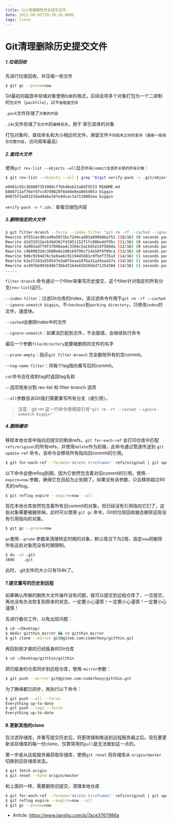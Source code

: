 ```yaml
---
title: Git清理删除历史提交文件
date: 2021-08-01T19:39:26.000Z
tags: linux
---
```


# Git清理删除历史提交文件

##### 1.垃圾回收

先进行垃圾回收，并压缩一些文件

```bash
$ git gc --prune=now
```

Git最初向磁盘中存储对象使用`松散`的格式，后续会将多个对象打包为一个二进制的`包文件`（`packfile`），以`节省磁盘空间`

`.pack`文件存储了`对象的内容`

`.idx`文件存储了`包文件`的`偏移信息`，用于`索引具体的对象

打包对象时，查找命名和大小相近的文件，保留文件`不同版本之间的差异`（`最新一版保存完整内容`，访问频率最高）

##### 2.查找大文件
<!-- more -->

使用`git rev-list --objects —all`显示`所有commit及其所关联的所有对象`：

```bash
$ git rev-list --objects --all | grep "$(git verify-pack -v .git/objects/pack/*.idx | sort -k 3 -n | tail -3 | awk '{print$1}')"

e9461c55c3b8807351909cf7bb46eb22a8df5533 README.md
b866711af76e7d7cc87d9828f8ddde8ea865d053 bigqin
8d675f2ad83219ad4ebe34fe4dcac3a7139002ea bigqin
```

`verify-pack -v *.idx`：查看压缩包内容

##### 3.删除指定的大文件

```bash
$ git filter-branch --force --index-filter "git rm -rf --cached --ignore-unmatch bigqin" --prune-empty --tag-name-filter cat -- --all
Rewrite bf551acd0ca40a5671bcf2d4cad83a999b8baf52 (10/16) (0 seconds passed, remaining 0 predicted)    rm 'bigqin'
Rewrite d1d31551ecb36d362fd1051152f1fc886e4df95c (11/16) (0 seconds passed, remaining 0 predicted)    rm 'bigqin'
Rewrite da902adff9f3f890aa4c3304c5ac6d1e14f589da (12/16) (0 seconds passed, remaining 0 predicted)    rm 'bigqin'
Rewrite c96090316c3600e6e190cb9f99cf14a58f6f09ca (13/16) (0 seconds passed, remaining 0 predicted)    rm 'bigqin'
Rewrite 9d6c9194d76c5e0aa6c9119445681c9fbdf735a3 (14/16) (1 seconds passed, remaining 0 predicted)    rm 'bigqin'
Rewrite b1e2f243a559547e3a0f5eaa18f6a31a35eaa57a (14/16) (1 seconds passed, remaining 0 predicted)    rm 'bigqin'
Rewrite ac49fbb891648b73bbd31b4e82b56bbd71254384 (14/16) (1 seconds passed, remaining 0 predicted)    rm 'bigqin'
.....
```

`filter-branch` 命令通过一个filter来重写历史提交，这个filter针对指定的所有分支(`rev-list`)运行。

`--index-filter`：过滤Git仓库的index，该过滤命令作用于`git rm -rf --cached --ignore-unmatch bigqin`。不`checkout`到`working directory`，只修改`index`的文件，速度快。

`--cached`会删除index中的文件

`--ignore-unmatch`：如果没匹配到文件，不会报错，会继续执行命令

最后一个参数`file/directory`是要被删除的文件的名字

`--prune-empty`：指示`git filter-branch` 完全删除所有的空commit。

`-–tag-name-filter`：将每个tag指向重写后的commit。

`cat`命令会在收到tag时返回tag名称

`–-`选项用来分割 rev-list 和 filter-branch 选项

`--all`参数告诉Git我们需要重写所有分支（或引用）。

> 注意：git rm 这一行命令使用双引号`"git rm -rf --cached --ignore-unmatch bigqin"`

##### 4.删除缓存

移除本地仓库中指向旧提交的剩余refs，`git for-each-ref` 会打印仓库中匹配`refs/original`的所有refs，并使用`delete`作为前缀，此命令通过管道传送到 `git update-ref` 命令，该命令会移除所有指向旧commit的引用。

```bash
$ git for-each-ref --format='delete %(refname)' refs/original | git update-ref --stdin
```

以下命令会使reflog到期，因为它依然包含着对旧commit的引用。使用`--expire=now` 参数，确保它在目前为止到期了。如果没有该参数，只会移除超过90天的reflog。

```bash
$ git reflog expire --expire=now --all
```

现在本地仓库依然包含着所有旧commit的对象，但已经没有引用指向它们了，这些对象需要被删除掉。此时可以使用 `git gc` 命令，Git的垃圾回收器会删除这些没有引用指向的对象。

```bash
$ git gc --prune=now
```

`gc`使用`--prune` 参数来清理特定时期的对象，默认情况下为2周，指定`now`将删除所有这些对象而没有时期限制。

```bash
$ du -sh .git
104K    .git
```

此时，.git文件的大小只有104k了。

#### 7.提交重写的历史到远程

如果确认所做的删除大文件操作没有问题，就可以提交到远程仓库了，一旦提交，再也没有办法恢复到原来的状态，一定要小心谨慎！一定要小心谨慎！一定要小心谨慎！

先进行备份工作，以免出现问题：

```bash
$ cd ~/Desktop/
$ mkdir gitthin_mirror && cd gitthin_mirror
$ git clone --mirror git@gitee.com:coderhony/gitthin.git
```

再回到刚才做的已经瘦身的Git仓库

```bash
$ cd ~/Desktop/gitthin/gitthin
```

把已瘦身的仓库同步到远程仓库，使用`—mirror`参数：

```bash
$ git push --mirror git@gitee.com:coderhony/gitthin.git
```

为了确保都已同步，再执行以下命令：

```bash
$ git push --all --force
Everything up-to-date
$ git push --tags --force
Everything up-to-date
```

#### 8.更新其他的clone

在过滤存储库，并重写提交历史后，将更改强制推送到远程服务器之后。现在要更新该存储库的每一份clone，仅靠常用的`pull`是无法做到这一点的。

第一步是从远程服务器获取存储库，使用`git reset` 将存储库从 `origin/master` 切换到旧存储库状态。

```bash
$ git fetch origin
$ git reset --hard origin/master
```

和上面的一样，需要删除旧提交，清理本地仓库

```bash
$ git for-each-ref --format='delete %(refname)' refs/original | git update-ref --stdin
$ git reflog expire --expire=now --all
$ git gc --prune=now
```


- Article: https://www.jianshu.com/p/7ace3767986a